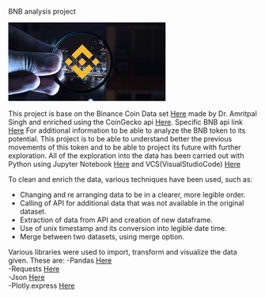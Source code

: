 BNB analysis project

![Getting Started](images/bnb.jfif)


This project is base on the Binance Coin Data set [Here](https://www.kaggle.com/amritpal333/binance-coin-data) made by Dr. Amritpal Singh 
and enriched using the CoinGecko api [Here](https://www.coingecko.com/es/api/documentation?). Specific BNB api link [Here](https://api.coingecko.com/api/v3/coins/binancecoin/market_chart/range?vs_currency=usd&from=1510185600&to=1627344000000)
For additional information to be able to analyze the BNB token to its potential.
This project is to be able to understand better the previous movements of this token and to be able to project its future with further exploration.
All of the exploration into the data has been carried out with Python using Jupyter Notebook [Here](https://jupyter-notebook.readthedocs.io/en/stable/) and VCS(VisualStudioCode) [Here](https://code.visualstudio.com/docs)

To clean and enrich the data, various techniques have been used, such as:
- Changing and re arranging data to be in a clearer, more legible order.
- Calling of API for additional data that was not available in the original dataset.
- Extraction of data from API and creation of new dataframe.
- Use of unix timestamp and its conversion into legible date time.
- Merge between two datasets, using merge option.

Various libraries were used to import, transform and visualize the data given. These are:
-Pandas [Here](https://pandas.pydata.org/docs/)  
-Requests [Here](https://docs.python-requests.org/en/master/)  
-Json [Here](https://docs.python.org/3/library/json.html)  
-Plotly.express [Here](https://plotly.com/python/plotly-express/)  



